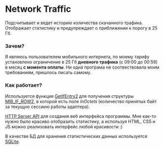 Network Traffic
===

Подсчитывает и ведет историю количества скачанного трафика.
Отображает статистику и предупреждает о приближении к порогу в 25 Гб.

### Зачем?

Я являюсь пользователем мобильного интернета, по моему тарифу установлено ограничение в 25 Гб **дневного трафика** (с 09:00 до 00:59) в месяц **с момента оплаты**.
Ни одна програма не соотвествовала моим требованиям, пришлось писать самому.

### Как работает?

Используется функция [GetIfEntry2](http://msdn.microsoft.com/en-us/library/windows/desktop/aa365941(v=vs.85).aspx) для получения структуры [MIB_IF_ROW2](http://msdn.microsoft.com/en-us/library/windows/desktop/aa814491(v=vs.85).aspx), в которой есть поле *InOctets* (количество принятых байт за текущую сессиию работы адаптера).

[HTTP Server API](http://msdn.microsoft.com/en-us/library/windows/desktop/aa364510(v=vs.85).aspx) для создания веб интерфейса программы. 
Мне как-то нужно было красиво отобразить статистику, а используя HTML, CSS и JS можно реализовать интерфейс любой красивости :)

В качестве БД для хранения статистических данных используется [SQLite](http://www.sqlite.org/).
